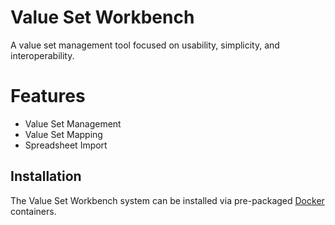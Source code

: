 # Value Set Workbench
A value set management tool focused on usability, simplicity, and interoperability.

# Features
* Value Set Management
* Value Set Mapping
* Spreadsheet Import

## Installation
The Value Set Workbench system can be installed via pre-packaged [Docker](https://github.com/valuesetworkbench/valueset-workbench-docker) containers.
